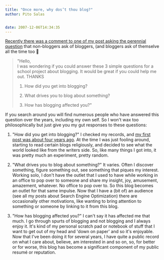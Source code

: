 ```yaml
---
title: "Once more, why dos’t thou blog?"
author: Pito Salas


date: 2007-12-06T14:34:35
---
```




[Recently there was a comment to one of my post asking the perennial
question](</2007/11/26/the-f-word/#comments>) that non-bloggers ask of
bloggers, (and bloggers ask of themselve all the time too 🙂

> "Hello,  
> I was wondering if you could answer these 3 simple questions for a school
> project about blogging. It would be great if you could help me out. THANKS
>
>   1. How did you get into blogging?
>
>   2. What drives you to blog about something?
>
>   3. How has blogging affected you?"
>
>

If you search around you will find numerous people who have answered this
question over the years, including my own self. So I won't wax too
philosophically but just give you my gut responses to these questions:

  1. "How did you get into blogging?" I checked my records, and [my first post was about four years ago](</2003/06/01/ok-this-is-weird-after/>). At the time I was just fooling around, starting to read certain blogs religiously, and decided to see what the world looked like from the writers side. So, like many things I got into, it was pretty much an experiment, pretty random.

  2. "What drives you to blog about something?" It varies. Often I discover something, figure something out, see something that piques my interest. Working solo, I don't have the outlet that I used to have while working in an office to pop over to someone and share my insight, joy, amusement, amazement, whatever. No office to pop over to. So this blog becomes an outlet for that same impulse. Now that I have a (bit of) an audience (see all my posts about Search Engine Optimization) there are occasionally other motivations, like wanting to bring attention to something or someone by linking to it from this blog.

  3. "How has blogging affected you?" I can't say it has affected me that much. I go through spurts of blogging and not blogging and I always enjoy it. It's kind of my personal scratch pad or notebook of stuff that I want to get out of my head and 'down on paper' and so it's enjoyable. Now that I've been doing it for several years, I have quite a public record on what I care about, believe, am interested in and so on, so, for better or for worse, this blog has become a significant component of my public resumé or reputation.


